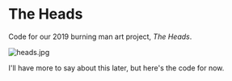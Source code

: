 # The Heads

Code for our 2019 burning man art project, *The Heads*.

![heads.jpg](https://theheads.sfo2.cdn.digitaloceanspaces.com/heads.jpg "heads.jpg")

I'll have more to say about this later, but here's the code for now.